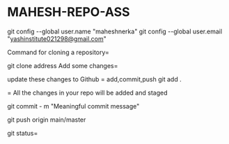 # MAHESH-REPO-ASS
git config --global user.name "maheshnerka"
git config --global user.email "yashinstitute021298@gmail.com"


Command for cloning a repository= 


git clone address Add some changes= 


update these changes to Github = add,commit,push git add . 


= All the changes in your repo will be added and staged 


git commit - m "Meaningful commit message" 


git push origin main/master 


git status=